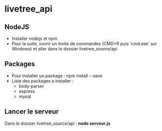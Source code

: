 # livetree_api
## NodeJS
- Installer nodejs et npm
- Pour la suite, ouvrir un invite de commandes (CMD+R puis 'cmd.exe' sur Windows) et aller dans le dossier livetree_source/api

## Packages
- Pour installer un package : npm install <package> --save
- Liste des packages a installer :
  - body-parser
  - express
  - mysql

## Lancer le serveur
Dans le dossier livetree_source/api : <b>node serveur.js</b>
